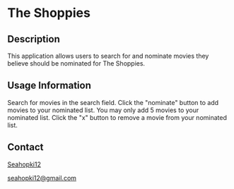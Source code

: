 # The Shoppies

## Description
This application allows users to search for and nominate movies they believe should be nominated for The Shoppies.

## Usage Information
Search for movies in the search field. Click the "nominate" button to add movies to your nominated list. You may only add 5 movies to your nominated list. Click the "x" button to remove a movie from your nominated list.

## Contact
[Seahopki12](https://github.com/Seahopki12)

<seahopki12@gmail.com>